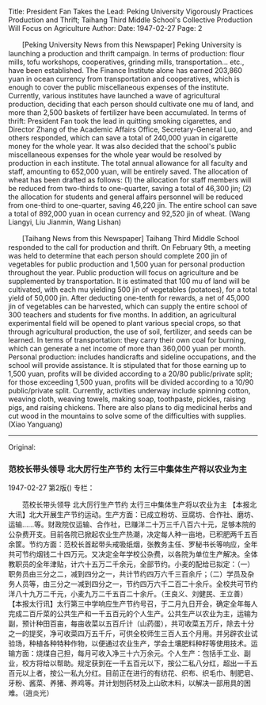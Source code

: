 Title: President Fan Takes the Lead: Peking University Vigorously Practices Production and Thrift; Taihang Third Middle School's Collective Production Will Focus on Agriculture
Author:
Date: 1947-02-27
Page: 2

　　[Peking University News from this Newspaper] Peking University is launching a production and thrift campaign. In terms of production: flour mills, tofu workshops, cooperatives, grinding mills, transportation... etc., have been established. The Finance Institute alone has earned 203,860 yuan in ocean currency from transportation and cooperatives, which is enough to cover the public miscellaneous expenses of the institute. Currently, various institutes have launched a wave of agricultural production, deciding that each person should cultivate one mu of land, and more than 2,500 baskets of fertilizer have been accumulated. In terms of thrift: President Fan took the lead in quitting smoking cigarettes, and Director Zhang of the Academic Affairs Office, Secretary-General Luo, and others responded, which can save a total of 240,000 yuan in cigarette money for the whole year. It was also decided that the school's public miscellaneous expenses for the whole year would be resolved by production in each institute. The total annual allowance for all faculty and staff, amounting to 652,000 yuan, will be entirely saved. The allocation of wheat has been drafted as follows: (1) the allocation for staff members will be reduced from two-thirds to one-quarter, saving a total of 46,300 jin; (2) the allocation for students and general affairs personnel will be reduced from one-third to one-quarter, saving 46,220 jin. The entire school can save a total of 892,000 yuan in ocean currency and 92,520 jin of wheat. (Wang Liangyi, Liu Jianmin, Wang Lishan)

　　[Taihang News from this Newspaper] Taihang Third Middle School responded to the call for production and thrift. On February 9th, a meeting was held to determine that each person should complete 200 jin of vegetables for public production and 1,500 yuan for personal production throughout the year. Public production will focus on agriculture and be supplemented by transportation. It is estimated that 100 mu of land will be cultivated, with each mu yielding 500 jin of vegetables (potatoes), for a total yield of 50,000 jin. After deducting one-tenth for rewards, a net of 45,000 jin of vegetables can be harvested, which can supply the entire school of 300 teachers and students for five months. In addition, an agricultural experimental field will be opened to plant various special crops, so that through agricultural production, the use of soil, fertilizer, and seeds can be learned. In terms of transportation: they carry their own coal for burning, which can generate a net income of more than 360,000 yuan per month. Personal production: includes handicrafts and sideline occupations, and the school will provide assistance. It is stipulated that for those earning up to 1,500 yuan, profits will be divided according to a 20/80 public/private split; for those exceeding 1,500 yuan, profits will be divided according to a 10/90 public/private split. Currently, activities underway include spinning cotton, weaving cloth, weaving towels, making soap, toothpaste, pickles, raising pigs, and raising chickens. There are also plans to dig medicinal herbs and cut wood in the mountains to solve some of the difficulties with supplies. (Xiao Yanguang)



<hr /> 

Original: 


### 范校长带头领导  北大厉行生产节约  太行三中集体生产将以农业为主

1947-02-27
第2版()
专栏：

　　范校长带头领导
    北大厉行生产节约
    太行三中集体生产将以农业为主
    【本报北大讯】北大开展生产节约运动。生产方面：已成立粉坊、豆腐坊、合作社、磨坊、运输……等。财政院仅运输、合作社，已赚洋二十万三千八百六十元，足够本院的公杂费开支。目前各院已掀起农业生产热潮，决定每人种一亩地，已积肥两千五百余筐。节约方面：范校长首起带头戒吸纸烟，张教务主任、罗秘书长等响应，全年共可节约烟钱二十四万元。又决定全年学校公杂费，以各院为单位生产解决。全体教职员的全年津贴，计六十五万二千余元，全部节约。小麦的配给已拟定：（一）职务员由三分之二，减到四分之一，共计节约四万六千三百余斤；（二）学员及杂务人员等，由三分之一减到四分之一，节约四万六千二百二十余斤。全校共可节约洋八十九万二千元，小麦九万二千五百二十余斤。（王良义、刘健民、王立善）
    【本报太行讯】太行第三中学响应生产节约号召，于二月九日开会，确定全年每人完成二百斤菜的公共生产和一千五百元的个人生产。公共生产以农业为主，运输为副，预计种田百亩，每亩收菜以五百斤计（山药蛋），共可收菜五万斤，除去十分之一的提奖，净可收菜四万五千斤，可供全校师生三百人五个月用。并另辟农业试验场，种植各种特种作物，以便通过农业生产，学会土壤肥料种籽等使用技术。运输方面：烧煤自己担，每月可收入净三十六万余元。个人生产：包括手工业、副业，校方将给以帮助。规定获到在一千五百元以下，按公二私八分红，超出一千五百元以上者，按公一私九分红。目前正在进行的有纺花、织布、织毛巾、制肥皂、牙粉、酱菜、养猪、养鸡等。并计划刨药材及上山砍木料，以解决一部用具的困难。（逍炎光）
